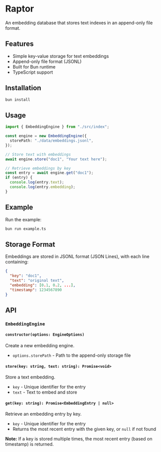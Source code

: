 # Raptor

An embedding database that stores text indexes in an append-only file format.

## Features

- Simple key-value storage for text embeddings
- Append-only file format (JSONL)
- Built for Bun runtime
- TypeScript support

## Installation

```bash
bun install
```

## Usage

```typescript
import { EmbeddingEngine } from "./src/index";

const engine = new EmbeddingEngine({
  storePath: "./data/embeddings.jsonl",
});

// Store text with embeddings
await engine.store("doc1", "Your text here");

// Retrieve embeddings by key
const entry = await engine.get("doc1");
if (entry) {
  console.log(entry.text);
  console.log(entry.embedding);
}
```

## Example

Run the example:

```bash
bun run example.ts
```

## Storage Format

Embeddings are stored in JSONL format (JSON Lines), with each line containing:

```json
{
  "key": "doc1",
  "text": "original text",
  "embedding": [0.1, 0.2, ...],
  "timestamp": 1234567890
}
```

## API

### `EmbeddingEngine`

#### `constructor(options: EngineOptions)`

Create a new embedding engine.

- `options.storePath` - Path to the append-only storage file

#### `store(key: string, text: string): Promise<void>`

Store a text embedding.

- `key` - Unique identifier for the entry
- `text` - Text to embed and store

#### `get(key: string): Promise<EmbeddingEntry | null>`

Retrieve an embedding entry by key.

- `key` - Unique identifier for the entry
- Returns the most recent entry with the given key, or `null` if not found

**Note:** If a key is stored multiple times, the most recent entry (based on timestamp) is returned.
